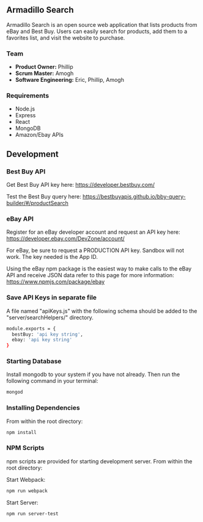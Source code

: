 ## Armadillo Search 
Armadillo Search is an open source web application that lists products from eBay and Best Buy. Users can easily search for products, add them to a favorites list, and visit the website to purchase.


### Team
- __Product Owner:__ Phillip
- __Scrum Master:__ Amogh
- __Software Engineering:__ Eric, Phillip, Amogh


### Requirements
- Node.js
- Express
- React
- MongoDB
- Amazon/Ebay APIs

## Development

### Best Buy API
   Get Best Buy API key here: https://developer.bestbuy.com/
   
   Test the Best Buy query here: https://bestbuyapis.github.io/bby-query-builder/#/productSearch

### eBay API
Register for an eBay developer account and request an API key here: https://developer.ebay.com/DevZone/account/
   
For eBay, be sure to request a PRODUCTION API key. Sandbox will not work. The key needed is the App ID.
   
Using the eBay npm package is the easiest way to make calls to the eBay API and receive JSON data refer to this page for more information: https://www.npmjs.com/package/ebay

### Save API Keys in separate file
   A file named "apiKeys.js" with the following schema should be added to the "server/searchHelpers/" directory. 

```sh
module.exports = {
  bestBuy: 'api key string',
  ebay: 'api key string'
}
```

### Starting Database 
Install mongodb to your system if you have not already. Then run the following command in your terminal:

```sh
mongod
```

### Installing Dependencies 

From within the root directory:

```sh
npm install
```

### NPM Scripts
npm scripts are provided for starting development server. From within the root directory:

Start Webpack:
```sh
npm run webpack
```

Start Server:
```sh
npm run server-test
```
